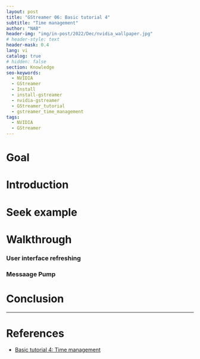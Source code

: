 ```yaml
---
layout: post
title: "GStreamer 06: Basic tutorial 4"
subtitle: "Time management"
author: "NAB"
header-img: "img/in-post/2022/Dec/nvidia_wallpaper.jpg"
# header-style: text
header-mask: 0.4
lang: vi
catalog: true
# hidden: false
section: Knowledge
seo-keywords:
  - NVIDIA
  - GStreamer
  - Install
  - install-gstreamer
  - nvidia-gstreamer
  - GStreamer_tutorial
  - gstreamer_time_management
tags:
  - NVIDIA
  - GStreamer
---
```


# Goal

# Introduction

# Seek example

# Walkthrough

### User interface refreshing

### Messaage Pump

# Conclusion

----

# References

* [Basic tutorial 4: Time management](https://gstreamer.freedesktop.org/documentation/tutorials/basic/time-management.html?gi-language=c)
